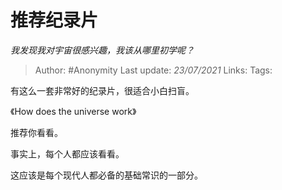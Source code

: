 # 推荐纪录片
*我发现我对宇宙很感兴趣，我该从哪里初学呢？*

> Author: #Anonymity
> Last update: *23/07/2021*
> Links:
> Tags:

有这么一套非常好的纪录片，很适合小白扫盲。

《How does the universe work》

推荐你看看。

事实上，每个人都应该看看。

这应该是每个现代人都必备的基础常识的一部分。
